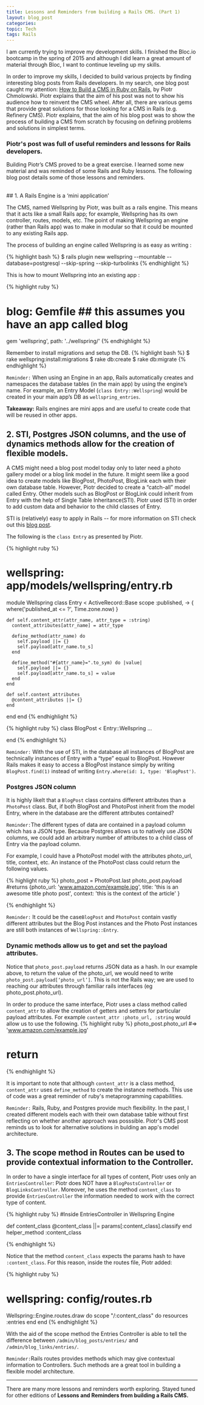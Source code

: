 ```yaml
---
title: Lessons and Reminders from building a Rails CMS. (Part 1)
layout: blog_post
categories: 
topic: Tech
tags: Rails 
---
```


I am currently trying to improve my development skills. I finished the Bloc.io bootcamp in the spring of 2015 and although I did learn a great amount of material through Bloc, I want to continue leveling up my skills.

In order to improve my skills, I decided to build various projects by finding interesting blog posts from Rails developers. In my search, one blog post caught my attention:  [How to Build a CMS in Ruby on Rails](https://pchm.co/posts/tutorial-how-to-build-a-cms-in-ruby-on-rails), by Piotr Chmolowski. Piotr explains that the aim of his post was not to show his audience how to reinvent the CMS wheel. After all, there are various gems that provide great solutions for those looking for a CMS in Rails (e.g. Refinery CMS). Piotr explains, that the aim of his blog post was to show the process of building a CMS from scratch by focusing on defining problems and solutions in simplest terms. 

### Piotr's post was full of useful reminders and lessons for Rails developers.

Building Piotr’s CMS proved to be a great exercise.  I learned some new material and was reminded of some Rails and Ruby lessons. The following blog post details some of those lessons and reminders.

<br>
## 1. A Rails Engine is a ‘mini application’

The CMS, named Wellspring by Piotr, was built as a  rails engine. This means that it acts like a small Rails app; for example, Wellspring has its own controller, routes, models, etc. The point of making Wellspring an engine (rather than Rails app) was to make in modular so that it could be mounted to any existing Rails app. 

The process of building an engine called Wellspring is as easy as writing : 

{% highlight bash %}
$ rails plugin new wellspring --mountable --database=postgresql --skip-spring --skip-turbolinks
{% endhighlight %}

This is how to mount Wellspring into an existing app  :

{% highlight ruby %}
# blog: Gemfile ## this assumes you have an app called blog
gem 'wellspring', path: '../wellspring/'
{% endhighlight %}
 
Remember to install migrations and setup the DB.
{% highlight bash %}
$ rake wellspring:install:migrations
$ rake db:create
$ rake db:migrate
{% endhighlight %}

``Reminder:`` When using an Engine in an app, Rails automatically creates and namespaces the database tables (in the main app) by using the engine’s name. For example, an Entry Model (``` class Entry::Wellspring ```) would be created in your main app’s DB as  ``` wellspring_entries ```.

<b>Takeaway:</b> Rails engines are mini apps and are useful to create code that will be reused in other apps. 

## 2. STI, Postgres JSON columns, and the use of dynamics methods allow for the creation of flexible models. 

A CMS might need a blog post model today only to later need a photo gallery model or a blog link model in the future. It might seem like a good idea to create models like BlogPost, PhotoPost, BlogLink each with their own database table. However, Piotr decided to create a “catch-all” model called Entry. Other models such as BlogPost or BlogLink could inherit from Entry with the help of Single Table Inheritance(STI). Piotr used (STI) in order to add custom data and behavior to the child classes of Entry. 

STI is (relatively) easy to apply in Rails -- for more information on STI check out this [blog post](http://eewang.github.io/blog/2013/03/12/how-and-when-to-use-single-table-inheritance-in-rails/).

The following is the ```class Entry``` as presented by Piotr.

{% highlight ruby  %}

# wellspring: app/models/wellspring/entry.rb
module Wellspring
  class Entry < ActiveRecord::Base
    scope :published, -> { where('published_at <= ?', Time.zone.now) }

    def self.content_attr(attr_name, attr_type = :string)
      content_attributes[attr_name] = attr_type

      define_method(attr_name) do
        self.payload ||= {}
        self.payload[attr_name.to_s]
      end

      define_method("#{attr_name}=".to_sym) do |value|
        self.payload ||= {}
        self.payload[attr_name.to_s] = value
      end
    end

    def self.content_attributes
      @content_attributes ||= {}
    end
  end
end
{% endhighlight %}

{% highlight ruby %}
  class BlogPost < Entry::Wellspring
  ...

  end 
{% endhighlight %}

``Reminder:`` With the use of STI, in the database all instances of BlogPost are technically instances of  Entry with a “type” equal to BlogPost. However Rails makes it easy to access a BlogPost instance simply by writing ```BlogPost.find(1)``` instead of writing ``Entry.where(id: 1, type: 'BlogPost')``.

### Postgres JSON column

It is highly likelt that a ```BlogPost``` class contains different attributes than a ```PhotoPost``` class. But, if both BlogPost and PhotoPost inherit from the model Entry, where in the database are the different attributes contained? 

``Reminder:``The different types of data are contained in a payload column which has a JSON type. Because Postgres allows us to natively use JSON columns, we could add an arbitrary number of attributes to a child class of Entry via the payload column.

For example,  I could have  a PhotoPost model with the attributes photo_url, title, context, etc. An instance of the PhotoPost class could return the following values.

{% highlight ruby  %}
photo_post = PhotoPost.last
photo_post.payload 
#returns
 {photo_url: 'www.amazon.com/example.jpg',
   title: 'this is an awesome title photo post',
   context: 'this is the context of the article'
}


{% endhighlight %}

``Reminder:`` It could be the case``BlogPost`` and ``PhotoPost`` contain vastly different attributes but the Blog Post instances and the Photo Post instances are still both instances of ``Wellspring::Entry``.

### Dynamic methods allow us to get and set the payload attributes.

Notice that ```photo_post.payload``` returns JSON data as a hash. In our example above, to return the value of the photo_url, we would need to write ```photo_post.payload[‘photo_url’]```. This is not the Rails way; we are used to reaching our attributes through familiar rails interfaces (eg photo_post.photo_url). 

In order to produce the same interface, Piotr uses a class method  called ```content_attr``` to allow the creation of getters and setters for particular payload attributes. For example ```content_attr :photo_url, :string``` would allow us to use the following.
{% highlight ruby  %}
 photo_post.photo_url #=>  'www.amazon.com/example.jpg'
# return 
{% endhighlight %}

It is important to note that although ```content_attr``` is a class method,  ```content_attr``` uses ```define_method``` to create the instance methods. This use of code was a great reminder of ruby's metaprogramming capabilities. 

``Reminder:`` Rails, Ruby, and Postgres provide much flexibility. In the past, I created different models each with their own database table without first reflecting on whether another approach was posssible. Piotr's CMS post reminds us to look for alternative solutions in bulding an app's model architecture.
<br>
## 3. The scope method in Routes can be used to provide contextual information to the Controller.

In order to have a single interface for all types of content, Piotr uses only an ```EntriesController```: Piotr does NOT have a ```BlogPostsController``` or ```BlogLinksController```. Moreover, he uses the method ```content_class``` to provide ```EntriesController``` the information needed to work with the correct type of content. 

{% highlight ruby  %}
#Inside EntriesController in Wellspring Engine

def content_class
  @content_class ||= params[:content_class].classify
end
helper_method :content_class

{% endhighlight %}

Notice that the method ```content_class``` expects the params hash to have ```:content_class```. For this reason, inside the routes file, Piotr added:

{% highlight ruby  %}
# wellspring: config/routes.rb
Wellspring::Engine.routes.draw do
  scope "/:content_class" do
    resources :entries
  end
end
{% endhighlight %}

With the aid of the scope method the Entries Controller is able to tell the difference between ```/admin/blog_posts/entries/``` and ```/admin/blog_links/entries/```. 

```Reminder:```Rails routes provides methods which may give contextual information to Controllers. Such methods are a great tool in building a flexible model architecture. 


<hr>

There are many more lessons and reminders worth exploring. Stayed tuned for other editions of <b>Lessons and Reminders from building a Rails CMS.</b>











